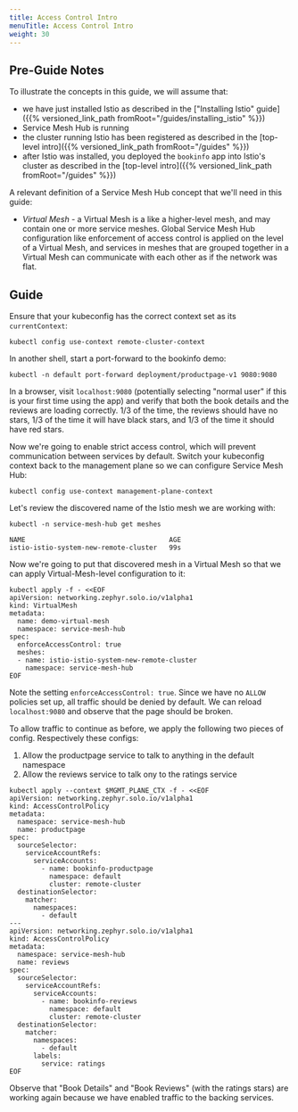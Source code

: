 ```yaml
---
title: Access Control Intro
menuTitle: Access Control Intro
weight: 30
---
```


## Pre-Guide Notes

To illustrate the concepts in this guide, we will assume that:

* we have just installed Istio as described in the ["Installing Istio" guide]({{% versioned_link_path fromRoot="/guides/installing_istio" %}})
* Service Mesh Hub is running
* the cluster running Istio has been registered as described in the [top-level intro]({{% versioned_link_path fromRoot="/guides" %}})
* after Istio was installed, you deployed the `bookinfo` app into Istio's cluster as described in the [top-level intro]({{% versioned_link_path fromRoot="/guides" %}})

A relevant definition of a Service Mesh Hub concept that we'll need in this guide:

* *Virtual Mesh* - a Virtual Mesh is a like a higher-level mesh, and may contain one or more service meshes. 
Global Service Mesh Hub configuration like enforcement of access control is applied on the level of a Virtual Mesh, and 
services in meshes that are grouped together in a Virtual Mesh can communicate with each other as if the network was flat.

## Guide

Ensure that your kubeconfig has the correct context set as its `currentContext`:

```shell
kubectl config use-context remote-cluster-context
```

In another shell, start a port-forward to the bookinfo demo:

```shell
kubectl -n default port-forward deployment/productpage-v1 9080:9080
```

In a browser, visit `localhost:9080` (potentially selecting "normal user" if this is your first time using the app)
and verify that both the book details and the reviews are loading correctly. 1/3 of the time, the reviews should have
no stars, 1/3 of the time it will have black stars, and 1/3 of the time it should have red stars.

Now we're going to enable strict access control, which will prevent communication between services by default. Switch your
kubeconfig context back to the management plane so we can configure Service Mesh Hub:

```shell
kubectl config use-context management-plane-context
```

Let's review the discovered name of the Istio mesh we are working with:

```shell
kubectl -n service-mesh-hub get meshes
```

```
NAME                                    AGE
istio-istio-system-new-remote-cluster   99s
```

Now we're going to put that discovered mesh in a Virtual Mesh so that we can apply Virtual-Mesh-level configuration to it:

```shell
kubectl apply -f - <<EOF
apiVersion: networking.zephyr.solo.io/v1alpha1
kind: VirtualMesh
metadata:
  name: demo-virtual-mesh
  namespace: service-mesh-hub
spec:
  enforceAccessControl: true
  meshes:
  - name: istio-istio-system-new-remote-cluster
    namespace: service-mesh-hub
EOF
```

Note the setting `enforceAccessControl: true`. Since we have no `ALLOW` policies set up, all traffic should be denied by default.
We can reload `localhost:9080` and observe that the page should be broken. 

To allow traffic to continue as before, we apply the following two pieces of config. Respectively these
configs:

1. Allow the productpage service to talk to anything in the default namespace
2. Allow the reviews service to talk ony to the ratings service

```shell
kubectl apply --context $MGMT_PLANE_CTX -f - <<EOF
apiVersion: networking.zephyr.solo.io/v1alpha1
kind: AccessControlPolicy
metadata:
  namespace: service-mesh-hub
  name: productpage
spec:
  sourceSelector:
    serviceAccountRefs:
      serviceAccounts:
        - name: bookinfo-productpage
          namespace: default
          cluster: remote-cluster
  destinationSelector:
    matcher:
      namespaces:
        - default
---
apiVersion: networking.zephyr.solo.io/v1alpha1
kind: AccessControlPolicy
metadata:
  namespace: service-mesh-hub
  name: reviews
spec:
  sourceSelector:
    serviceAccountRefs:
      serviceAccounts:
        - name: bookinfo-reviews
          namespace: default
          cluster: remote-cluster
  destinationSelector:
    matcher:
      namespaces:
        - default
      labels:
        service: ratings
EOF
```

Observe that "Book Details" and "Book Reviews" (with the ratings stars) are working again because we have enabled traffic to the backing services.

